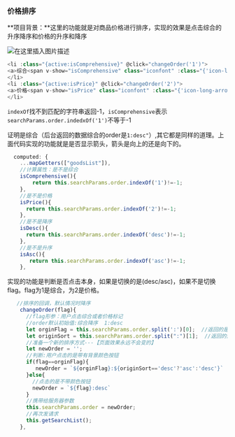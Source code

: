 ### 价格排序

**项目背景：**这里的功能就是对商品价格进行排序，实现的效果是点击综合的升序降序和价格的升序和降序

![在这里插入图片描述](https://img-blog.csdnimg.cn/44be6b2a40934110a1f0309ce761cfc4.png)

```js
<li :class="{active:isComprehensive}" @click="changeOrder('1')">
<a>综合<span v-show="isComprehensive" class="iconfont" :class="{'icon-long-arrow-down':isDesc,'icon-long-arrow-up':isAsc}"></span></a>
</li>
<li :class="{active:isPrice}" @click="changeOrder('2')">
<a>价格<span v-show="isPrice" class="iconfont" :class="{'icon-long-arrow-down':isDesc,'icon-long-arrow-up':isAsc}"></span></a>
</li>
```

`indexOf`找不到匹配的字符串返回-1，`isComprehensive`表示`searchParams.order.indedxOf('1')`不等于-1

证明是综合（后台返回的数据综合的order是`1:desc"`）,其它都是同样的道理。上面代码实现的功能就是是否显示箭头，箭头是向上的还是向下的。

```js
  computed: {
    ...mapGetters(["goodsList"]),
    //计算属性：是不是综合
    isComprehensive(){
        return this.searchParams.order.indexOf('1')!=-1;
    },
    //是不是价格
    isPrice(){
      return this.searchParams.order.indexOf('2')!=-1;
    },
    //是不是降序
    isDesc(){
      return this.searchParams.order.indexOf('desc')!=-1;
    },
    //是不是升序
    isAsc(){
       return this.searchParams.order.indexOf('asc')!=-1;
    },
```

实现的功能是判断是否点击本身，如果是切换的是(desc/asc)，如果不是切换flag。flag为1是综合，为2是价格。

```js
   //排序的回调，默认情况时降序
    changeOrder(flag){
      //flag形参：用户点击综合或者价格标记
      //order默认初始值:综合降序  1:desc
      let orginFlag = this.searchParams.order.split(':')[0];  //返回的是1或者2
      let originSort = this.searchParams.order.split(":")[1];  //返回的是desc或者asc
      //准备一个新的排序方式---【页面效果永远不会变的】
      let newOrder = '';
      //判断:用户点击的是带有背景颜色按钮
      if(flag==orginFlag){
         newOrder = `${orginFlag}:${originSort=='desc'?'asc':'desc'}`
      }else{
        //点击的是不带颜色按钮
        newOrder = `${flag}:desc`
      }
      //携带给服务器参数
      this.searchParams.order = newOrder;
      //再次发请求
      this.getSearchList();
    },
```

